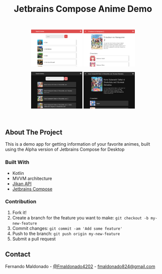 <!--
*** Thanks for checking out this README Template. If you have a suggestion that would
*** make this better, please fork the repo and create a pull request or simply open
*** an issue with the tag "enhancement".
*** Thanks again! Now go create something AMAZING! :D
-->





<!-- PROJECT SHIELDS -->
<!--
*** I'm using markdown "reference style" links for readability.
*** Reference links are enclosed in brackets [ ] instead of parentheses ( ).
*** See the bottom of this document for the declaration of the reference variables
*** for contributors-url, forks-url, etc. This is an optional, concise syntax you may use.
*** https://www.markdownguide.org/basic-syntax/#reference-style-links
-->




<!-- PROJECT LOGO -->
<br />
<p align="center">

  <h1 align="center">Jetbrains Compose Anime Demo</h1>

</p>


<br>

<p align="center">
    <img  src="assets/1.PNG" alt="Logo" width="33%" >
  <img  src="assets/2.PNG" alt="Logo" width="33%" >
</p>
<p align="center">
   <img  src="assets/3.PNG" alt="Logo" width="33%" >
    <img  src="assets/4.PNG" alt="Logo" width="33%" >
</p>
<br>



<!-- ABOUT THE PROJECT -->
## About The Project


This is a demo app for getting information of your favorite animes, built using the Alpha version of Jetbrains Compose for Desktop

### Built With

* Kotlin
* MVVM architecture
* [Jikan API](https://github.com/jikan-me/jikan)
* [Jetbrains Compose](https://github.com/JetBrains/compose-jb)




### Contribution 

1. Fork it!
2. Create a branch for the feature you want to make: `git checkout -b my-new-feature`
3. Commit changes: `git commit -am 'Add some feature'`
4. Push to the branch: `git push origin my-new-feature`
5. Submit a pull request


<!-- CONTACT -->
## Contact

Fernando Maldonado - [@Fmaldonado4202](https://twitter.com/Fmaldonado4202) - fmaldonado824@gmail.com






